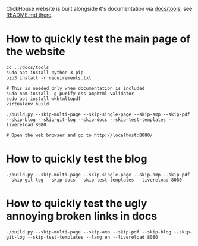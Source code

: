 ClickHouse website is built alongside it's documentation via [docs/tools](https://github.com/ClickHouse/ClickHouse/tree/master/docs/tools), see [README.md there](https://github.com/ClickHouse/ClickHouse/tree/master/docs/tools/README.md).

# How to quickly test the main page of the website

```
cd ../docs/tools
sudo apt install python-3 pip
pip3 install -r requirements.txt

# This is needed only when documentation is included
sudo npm install -g purify-css amphtml-validator
sudo apt install wkhtmltopdf
virtualenv build

./build.py --skip-multi-page --skip-single-page --skip-amp --skip-pdf --skip-blog --skip-git-log --skip-docs --skip-test-templates --livereload 8080

# Open the web browser and go to http://localhost:8080/
```

# How to quickly test the blog

```
./build.py --skip-multi-page --skip-single-page --skip-amp --skip-pdf --skip-git-log --skip-docs --skip-test-templates --livereload 8080
```

# How to quickly test the ugly annoying broken links in docs

```
./build.py --skip-multi-page --skip-amp --skip-pdf --skip-blog --skip-git-log --skip-test-templates --lang en --livereload 8080
```
